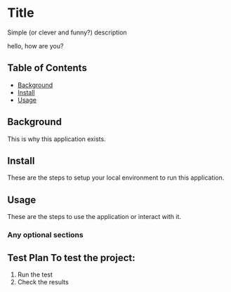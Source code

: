 # Title
Simple (or clever and funny?) description

hello, how are you?


## Table of Contents
- [Background](#background)
- [Install](#install)
- [Usage](#usage)
## Background
This is why this application exists.
## Install
These are the steps to setup your local environment to run this
application.
## Usage
These are the steps to use the application or interact with it.
### Any optional sections

## Test Plan To test the project: 
1. Run the test 
2. Check the results